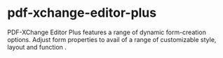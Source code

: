 # pdf-xchange-editor-plus
PDF-XChange Editor Plus features a range of dynamic form-creation options. Adjust form properties to avail of a range of customizable style, layout and function .
